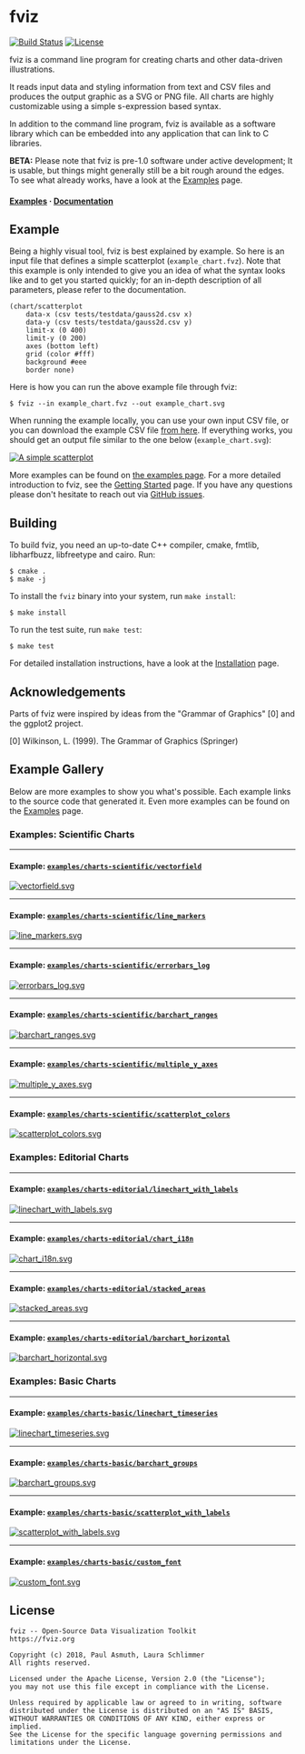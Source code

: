 fviz
====

[![Build Status](https://travis-ci.org/asmuth/fviz.svg?branch=master)](https://travis-ci.org/asmuth/fviz)
[![License](https://img.shields.io/badge/license-Apache%202.0-green)](https://github.com/asmuth/fviz/blob/master/LICENSE)

fviz is a command line program for creating charts and other data-driven
illustrations.

It reads input data and styling information from text and CSV files and produces
the output graphic as a SVG or PNG file. All charts are highly customizable using
a simple s-expression based syntax.

In addition to the command line program, fviz is available as a software library
which can be embedded into any application that can link to C libraries.

**BETA:** Please note that fviz is pre-1.0 software under active development;
It is usable, but things might generally still be a bit rough around the edges.
To see what already works, have a look at the [Examples](https://fviz.org/examples) page.

<h4>
  <a href="https://fviz.org/examples">Examples</a> &middot;
  <a href="https://fviz.org">Documentation</a>
</h4>


Example
-------

Being a highly visual tool, fviz is best explained by example. So here is an input
file that defines a simple scatterplot (`example_chart.fvz`). Note that this
example is only intended to give you an idea of what the syntax looks like and to
get you started quickly; for an in-depth description of all parameters, please refer
to the documentation.

    (chart/scatterplot
        data-x (csv tests/testdata/gauss2d.csv x)
        data-y (csv tests/testdata/gauss2d.csv y)
        limit-x (0 400)
        limit-y (0 200)
        axes (bottom left)
        grid (color #fff)
        background #eee
        border none)

Here is how you can run the above example file through fviz:

    $ fviz --in example_chart.fvz --out example_chart.svg

When running the example locally, you can use your own input CSV file, or you
can download the example CSV file [from here](/tests/testdata/gauss2d.csv).
If everything works, you should get an output file similar to the one below
(`example_chart.svg`):

[![A simple scatterplot](/examples/charts-basic/scatterplot.svg)](https://fviz.org/examples/charts-basic/scatterplot)

More examples can be found on [the examples page](https://fviz.org/examples).
For a more detailed introduction to fviz, see the [Getting Started](https://fviz.org/documentation/getting-started) page.
If you have any questions please don't hesitate to reach out via [GitHub issues](https://github.com/asmuth/fviz).


Building
--------

To build fviz, you need an up-to-date C++ compiler, cmake, fmtlib, libharfbuzz,
libfreetype and cairo. Run:

    $ cmake .
    $ make -j

To install the `fviz` binary into your system, run `make install`:

    $ make install

To run the test suite, run `make test`:

    $ make test


For detailed installation instructions, have a look at the [Installation](https://fviz.org/documentation/installation/)
page.


Acknowledgements
----------------

Parts of fviz were inspired by ideas from the "Grammar of Graphics" [0] and the
ggplot2 project.

[0] Wilkinson, L. (1999). The Grammar of Graphics (Springer)


Example Gallery
---------------

Below are more examples to show you what's possible. Each example links to the
source code that generated it. Even more examples can be found on the
[Examples](https://fviz.org/examples) page.


### Examples: Scientific Charts

---
#### Example: [`examples/charts-scientific/vectorfield`](https://fviz.org/examples/charts-scientific/vectorfield)
[![vectorfield.svg](/examples/charts-scientific/vectorfield.svg)](https://fviz.org/examples/charts-scientific/vectorfield)

---
#### Example: [`examples/charts-scientific/line_markers`](https://fviz.org/examples/charts-scientific/line_markers)
[![line_markers.svg](/examples/charts-scientific/line_markers.svg)](https://fviz.org/examples/charts-scientific/line_markers)

---
#### Example: [`examples/charts-scientific/errorbars_log`](https://fviz.org/examples/charts-scientific/errorbars_log)
[![errorbars_log.svg](/examples/charts-scientific/errorbars_log.svg)](https://fviz.org/examples/charts-scientific/errorbars_log)

---
#### Example: [`examples/charts-scientific/barchart_ranges`](https://fviz.org/examples/charts-scientific/barchart_ranges)
[![barchart_ranges.svg](/examples/charts-scientific/barchart_ranges.svg)](https://fviz.org/examples/charts-scientific/barchart_ranges)

---
#### Example: [`examples/charts-scientific/multiple_y_axes`](https://fviz.org/examples/charts-scientific/multiple_y_axes)
[![multiple_y_axes.svg](/examples/charts-scientific/multiple_y_axes.svg)](https://fviz.org/examples/charts-scientific/multiple_y_axes)

---
#### Example: [`examples/charts-scientific/scatterplot_colors`](https://fviz.org/examples/charts-scientific/scatterplot_colors)
[![scatterplot_colors.svg](/examples/charts-scientific/scatterplot_colors.svg)](https://fviz.org/examples/charts-scientific/scatterplot_colors)


### Examples: Editorial Charts

---
#### Example: [`examples/charts-editorial/linechart_with_labels`](https://fviz.org/examples/charts-editorial/linechart_with_labels)
[![linechart_with_labels.svg](/examples/charts-editorial/linechart_with_labels.svg)](https://fviz.org/examples/charts-editorial/linechart_with_labels)

---
#### Example: [`examples/charts-editorial/chart_i18n`](https://fviz.org/examples/charts-editorial/chart_i18n)
[![chart_i18n.svg](/examples/charts-editorial/chart_i18n.svg)](https://fviz.org/examples/charts-editorial/chart_i18n)

---
#### Example: [`examples/charts-editorial/stacked_areas`](https://fviz.org/examples/charts-editorial/stacked_areas)
[![stacked_areas.svg](/examples/charts-editorial/stacked_areas.svg)](https://fviz.org/examples/charts-editorial/stacked_areas)

---
#### Example: [`examples/charts-editorial/barchart_horizontal`](https://fviz.org/examples/charts-editorial/barchart_horizontal)
[![barchart_horizontal.svg](/examples/charts-editorial/barchart_horizontal.svg)](https://fviz.org/examples/charts-editorial/barchart_horizontal)


### Examples: Basic Charts

---
#### Example: [`examples/charts-basic/linechart_timeseries`](https://fviz.org/examples/charts-basic/linechart_timeseries)
[![linechart_timeseries.svg](/examples/charts-basic/linechart_timeseries.svg)](https://fviz.org/examples/charts-basic/linechart_timeseries)

---
#### Example: [`examples/charts-basic/barchart_groups`](https://fviz.org/examples/charts-basic/barchart_groups)
[![barchart_groups.svg](/examples/charts-basic/barchart_groups.svg)](https://fviz.org/examples/charts-basic/barchart_groups)

---
#### Example: [`examples/charts-basic/scatterplot_with_labels`](https://fviz.org/examples/charts-basic/scatterplot_with_labels)
[![scatterplot_with_labels.svg](/examples/charts-basic/scatterplot_with_labels.svg)](https://fviz.org/examples/charts-basic/scatterplot_with_labels)

---
#### Example: [`examples/charts-basic/custom_font`](https://fviz.org/examples/charts-basic/custom_font)
[![custom_font.svg](/examples/charts-basic/custom_font.svg)](https://fviz.org/examples/charts-basic/custom_font)


License
-------

    fviz -- Open-Source Data Visualization Toolkit 
    https://fviz.org

    Copyright (c) 2018, Paul Asmuth, Laura Schlimmer
    All rights reserved.

    Licensed under the Apache License, Version 2.0 (the "License");
    you may not use this file except in compliance with the License.

    Unless required by applicable law or agreed to in writing, software
    distributed under the License is distributed on an "AS IS" BASIS,
    WITHOUT WARRANTIES OR CONDITIONS OF ANY KIND, either express or implied.
    See the License for the specific language governing permissions and
    limitations under the License.
